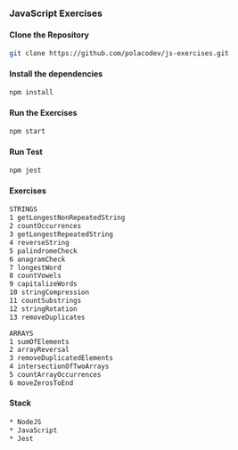 ### JavaScript Exercises

#### Clone the Repository
```sh
git clone https://github.com/polacodev/js-exercises.git
```

#### Install the dependencies
```sh
npm install
```

#### Run the Exercises
```sh
npm start
```

#### Run Test
```sh
npm jest
```

#### Exercises
```sh
STRINGS
1 getLongestNonRepeatedString
2 countOccurrences
3 getLongestRepeatedString
4 reverseString
5 palindromeCheck
6 anagramCheck
7 longestWord
8 countVowels
9 capitalizeWords
10 stringCompression
11 countSubstrings
12 stringRotation
13 removeDuplicates

ARRAYS
1 sumOfElements
2 arrayReversal
3 removeDuplicatedElements
4 intersectionOfTwoArrays
5 countArrayOccurrences
6 moveZerosToEnd
```

#### Stack

```sh
* NodeJS
* JavaScript
* Jest
```